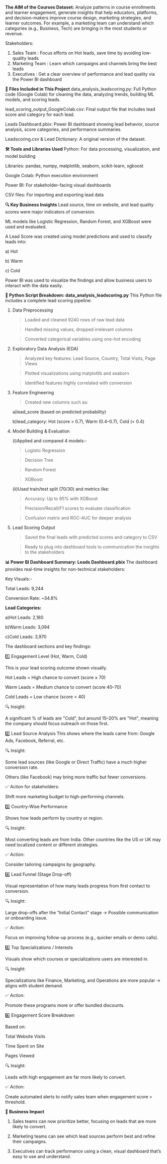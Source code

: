 **The AIM of the Courses Dataset:**
Analyze patterns in course enrollments and learner engagement, generate insights that help educators, platforms, and decision-makers improve course design, marketing strategies, and learner outcomes.
For example, a marketing team can understand which categories (e.g., Business, Tech) are bringing in the most students or revenue.

Stakeholders: 
1. Sales Team	: Focus efforts on Hot leads, save time by avoiding low-quality leads
2. Marketing Team	: Learn which campaigns and channels bring the best leads
3. Executives	: Get a clear overview of performance and lead quality via the Power BI dashboard

**📁 Files Included in This Project**
data_analysis_leadscoring.py: Full Python code (Google Colab) for cleaning the data, analyzing trends, building ML models, and scoring leads.

lead_scoring_output_GoogleColab.csv: Final output file that includes lead score and category for each lead.

Leads Dashboard.pbix: Power BI dashboard showing lead behavior, source analysis, score categories, and performance summaries.

Leadscoring.csv & Lead Dictionary: A original version of the dataset.

**🛠️ Tools and Libraries Used**
Python: For data processing, visualization, and model building

Libraries: pandas, numpy, matplotlib, seaborn, scikit-learn, xgboost

Google Colab: Python execution environment

Power BI: For stakeholder-facing visual dashboards

CSV files: For importing and exporting lead data

**🔍 Key Business Insights**
Lead source, time on website, and lead quality scores were major indicators of conversion.

ML models like Logistic Regression, Random Forest, and XGBoost were used and evaluated.

A Lead Score was created using model predictions and used to classify leads into:

a) Hot

b) Warm

c) Cold

Power BI was used to visualize the findings and allow business users to interact with the data easily.

**🧠 Python Script Breakdown: data_analysis_leadscoring.py**
This Python file includes a complete lead scoring pipeline:

 1. Data Preprocessing

    >Loaded and cleaned 9240 rows of raw lead data

    >Handled missing values, dropped irrelevant columns

    >Converted categorical variables using one-hot encoding

 2. Exploratory Data Analysis (EDA)

    >Analyzed key features: Lead Source, Country, Total Visits, Page Views

    >Plotted visualizations using matplotlib and seaborn

    >Identified features highly correlated with conversion

 3. Feature Engineering

    >Created new columns such as:

     a)lead_score (based on predicted probability)

     b)lead_category: Hot (score > 0.7), Warm (0.4–0.7), Cold (< 0.4)

 4. Model Building & Evaluation

    (i)Applied and compared 4 models:-

    >Logistic Regression

    >Decision Tree

    >Random Forest

    >XGBoost

    (ii)Used train/test split (70/30) and metrics like:

    >Accuracy: Up to 85% with XGBoost

    >Precision/Recall/F1 scores to evaluate classification

    >Confusion matrix and ROC-AUC for deeper analysis

 5. Lead Scoring Output

    >Saved the final leads with predicted scores and category to CSV

    >Ready to plug into dashboard tools to communication the insights to the stakeholders

**📊 Power BI Dashboard Summary: Leads Dashboard.pbix**
The dashboard provides real-time insights for non-technical stakeholders:

Key Visuals:-

   Total Leads: 9,244

   Conversion Rate: ~34.8%

**Lead Categories:**

   a)Hot Leads: 2,180

   b)Warm Leads: 3,094

   c)Cold Leads: 3,970

The dashboard sections and key findings:

1️⃣ Engagement Level (Hot, Warm, Cold)

This is your lead scoring outcome shown visually.

Hot Leads = High chance to convert (score ≥ 70)

Warm Leads = Medium chance to convert (score 40–70)

Cold Leads = Low chance (score < 40)

🔍 Insight:

A significant % of leads are "Cold", but around 15–20% are "Hot", meaning the company should focus outreach on those first.

2️⃣ Lead Source Analysis
This shows where the leads came from: Google Ads, Facebook, Referral, etc.

🔍 Insight:

Some lead sources (like Google or Direct Traffic) have a much higher conversion rate.

Others (like Facebook) may bring more traffic but fewer conversions.

✅ Action for stakeholders:

Shift more marketing budget to high-performing channels.

3️⃣ Country-Wise Performance

Shows how leads perform by country or region.

🔍 Insight:

Most converting leads are from India. Other countries like the US or UK may need localized content or different strategies.

✅ Action:

Consider tailoring campaigns by geography.

4️⃣ Lead Funnel (Stage Drop-off)

Visual representation of how many leads progress from first contact to conversion.

🔍 Insight:

Large drop-offs after the “Initial Contact” stage → Possible communication or onboarding issue.

✅ Action:

Focus on improving follow-up process (e.g., quicker emails or demo calls).

5️⃣ Top Specializations / Interests

Visuals show which courses or specializations users are interested in.

🔍 Insight:

Specializations like Finance, Marketing, and Operations are more popular → aligns with student demand.

✅ Action:

Promote these programs more or offer bundled discounts.

6️⃣ Engagement Score Breakdown

Based on:

Total Website Visits

Time Spent on Site

Pages Viewed

🔍 Insight:

Leads with high engagement are far more likely to convert.

✅ Action:

Create automated alerts to notify sales team when engagement score > threshold.



**💼 Business Impact**

1. Sales teams can now prioritize better, focusing on leads that are more likely to convert.

2. Marketing teams can see which lead sources perform best and refine their campaigns.

3. Executives can track performance using a clean, visual dashboard that’s easy to use and understand.







